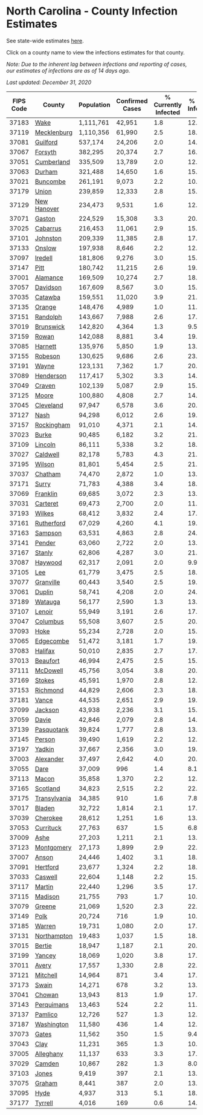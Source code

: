 # North Carolina - County Infection Estimates

See state-wide estimates [here](/infections/us-nc).

Click on a county name to view the infections estimates for that county.

*Note: Due to the inherent lag between infections and reporting of cases, our estimates of infections are as of 14 days ago.*

*Last updated: December 31, 2020*

|   FIPS Code |                       County |   Population |   Confirmed Cases |   % Currently Infected |   % Total Infected |
|-------------|------------------------------|--------------|-------------------|------------------------|--------------------|
|       37183 |                 [Wake](wake) |    1,111,761 |            42,951 |                    1.8 |               12.1 |
|       37119 |   [Mecklenburg](mecklenburg) |    1,110,356 |            61,990 |                    2.5 |               18.1 |
|       37081 |         [Guilford](guilford) |      537,174 |            24,206 |                    2.0 |               14.1 |
|       37067 |           [Forsyth](forsyth) |      382,295 |            20,374 |                    2.7 |               16.7 |
|       37051 |     [Cumberland](cumberland) |      335,509 |            13,789 |                    2.0 |               12.8 |
|       37063 |             [Durham](durham) |      321,488 |            14,650 |                    1.6 |               15.5 |
|       37021 |         [Buncombe](buncombe) |      261,191 |             9,073 |                    2.2 |               10.6 |
|       37179 |               [Union](union) |      239,859 |            12,333 |                    2.8 |               15.8 |
|       37129 |   [New Hanover](new-hanover) |      234,473 |             9,531 |                    1.6 |               12.7 |
|       37071 |             [Gaston](gaston) |      224,529 |            15,308 |                    3.3 |               20.8 |
|       37025 |         [Cabarrus](cabarrus) |      216,453 |            11,061 |                    2.9 |               15.9 |
|       37101 |         [Johnston](johnston) |      209,339 |            11,385 |                    2.8 |               17.1 |
|       37133 |             [Onslow](onslow) |      197,938 |             8,646 |                    2.2 |               12.9 |
|       37097 |           [Iredell](iredell) |      181,806 |             9,276 |                    3.0 |               15.7 |
|       37147 |                 [Pitt](pitt) |      180,742 |            11,215 |                    2.6 |               19.1 |
|       37001 |         [Alamance](alamance) |      169,509 |            10,274 |                    2.7 |               18.9 |
|       37057 |         [Davidson](davidson) |      167,609 |             8,567 |                    3.0 |               15.7 |
|       37035 |           [Catawba](catawba) |      159,551 |            11,020 |                    3.9 |               21.0 |
|       37135 |             [Orange](orange) |      148,476 |             4,989 |                    1.0 |               11.1 |
|       37151 |         [Randolph](randolph) |      143,667 |             7,988 |                    2.6 |               17.6 |
|       37019 |       [Brunswick](brunswick) |      142,820 |             4,364 |                    1.3 |                9.5 |
|       37159 |               [Rowan](rowan) |      142,088 |             8,881 |                    3.4 |               19.9 |
|       37085 |           [Harnett](harnett) |      135,976 |             5,850 |                    1.9 |               13.5 |
|       37155 |           [Robeson](robeson) |      130,625 |             9,686 |                    2.6 |               23.5 |
|       37191 |               [Wayne](wayne) |      123,131 |             7,362 |                    1.7 |               20.4 |
|       37089 |       [Henderson](henderson) |      117,417 |             5,302 |                    3.3 |               14.3 |
|       37049 |             [Craven](craven) |      102,139 |             5,087 |                    2.9 |               15.0 |
|       37125 |               [Moore](moore) |      100,880 |             4,808 |                    2.7 |               14.8 |
|       37045 |       [Cleveland](cleveland) |       97,947 |             6,578 |                    3.6 |               20.3 |
|       37127 |                 [Nash](nash) |       94,298 |             6,012 |                    2.6 |               19.8 |
|       37157 |     [Rockingham](rockingham) |       91,010 |             4,371 |                    2.1 |               14.5 |
|       37023 |               [Burke](burke) |       90,485 |             6,182 |                    3.2 |               21.5 |
|       37109 |           [Lincoln](lincoln) |       86,111 |             5,338 |                    3.2 |               18.5 |
|       37027 |         [Caldwell](caldwell) |       82,178 |             5,783 |                    4.3 |               21.3 |
|       37195 |             [Wilson](wilson) |       81,801 |             5,454 |                    2.5 |               21.4 |
|       37037 |           [Chatham](chatham) |       74,470 |             2,872 |                    1.0 |               13.9 |
|       37171 |               [Surry](surry) |       71,783 |             4,388 |                    3.4 |               18.6 |
|       37069 |         [Franklin](franklin) |       69,685 |             3,072 |                    2.3 |               13.8 |
|       37031 |         [Carteret](carteret) |       69,473 |             2,700 |                    2.0 |               11.6 |
|       37193 |             [Wilkes](wilkes) |       68,412 |             3,832 |                    2.4 |               17.7 |
|       37161 |     [Rutherford](rutherford) |       67,029 |             4,260 |                    4.1 |               19.4 |
|       37163 |           [Sampson](sampson) |       63,531 |             4,863 |                    2.8 |               24.9 |
|       37141 |             [Pender](pender) |       63,060 |             2,722 |                    2.0 |               13.3 |
|       37167 |             [Stanly](stanly) |       62,806 |             4,287 |                    3.0 |               21.0 |
|       37087 |           [Haywood](haywood) |       62,317 |             2,091 |                    2.0 |                9.9 |
|       37105 |                   [Lee](lee) |       61,779 |             3,475 |                    2.5 |               18.6 |
|       37077 |       [Granville](granville) |       60,443 |             3,540 |                    2.5 |               19.6 |
|       37061 |             [Duplin](duplin) |       58,741 |             4,208 |                    2.0 |               24.7 |
|       37189 |           [Watauga](watauga) |       56,177 |             2,590 |                    1.3 |               13.9 |
|       37107 |             [Lenoir](lenoir) |       55,949 |             3,191 |                    2.6 |               17.8 |
|       37047 |         [Columbus](columbus) |       55,508 |             3,607 |                    2.5 |               20.5 |
|       37093 |                 [Hoke](hoke) |       55,234 |             2,728 |                    2.0 |               15.8 |
|       37065 |       [Edgecombe](edgecombe) |       51,472 |             3,181 |                    1.7 |               19.7 |
|       37083 |           [Halifax](halifax) |       50,010 |             2,835 |                    2.7 |               17.8 |
|       37013 |         [Beaufort](beaufort) |       46,994 |             2,475 |                    2.5 |               15.8 |
|       37111 |         [McDowell](mcdowell) |       45,756 |             3,054 |                    3.8 |               20.4 |
|       37169 |             [Stokes](stokes) |       45,591 |             1,970 |                    2.8 |               12.9 |
|       37153 |         [Richmond](richmond) |       44,829 |             2,606 |                    2.3 |               18.3 |
|       37181 |               [Vance](vance) |       44,535 |             2,651 |                    2.9 |               19.3 |
|       37099 |           [Jackson](jackson) |       43,938 |             2,236 |                    3.1 |               15.6 |
|       37059 |               [Davie](davie) |       42,846 |             2,079 |                    2.8 |               14.7 |
|       37139 |     [Pasquotank](pasquotank) |       39,824 |             1,777 |                    2.8 |               13.6 |
|       37145 |             [Person](person) |       39,490 |             1,619 |                    2.2 |               12.1 |
|       37197 |             [Yadkin](yadkin) |       37,667 |             2,356 |                    3.0 |               19.5 |
|       37003 |       [Alexander](alexander) |       37,497 |             2,642 |                    4.0 |               20.5 |
|       37055 |                 [Dare](dare) |       37,009 |               996 |                    1.4 |                8.1 |
|       37113 |               [Macon](macon) |       35,858 |             1,370 |                    2.2 |               12.1 |
|       37165 |         [Scotland](scotland) |       34,823 |             2,515 |                    2.2 |               22.2 |
|       37175 | [Transylvania](transylvania) |       34,385 |               910 |                    1.6 |                7.8 |
|       37017 |             [Bladen](bladen) |       32,722 |             1,814 |                    2.1 |               17.8 |
|       37039 |         [Cherokee](cherokee) |       28,612 |             1,251 |                    1.6 |               13.6 |
|       37053 |       [Currituck](currituck) |       27,763 |               637 |                    1.5 |                6.8 |
|       37009 |                 [Ashe](ashe) |       27,203 |             1,211 |                    2.1 |               13.3 |
|       37123 |     [Montgomery](montgomery) |       27,173 |             1,899 |                    2.9 |               22.7 |
|       37007 |               [Anson](anson) |       24,446 |             1,402 |                    3.1 |               18.0 |
|       37091 |         [Hertford](hertford) |       23,677 |             1,324 |                    2.2 |               18.1 |
|       37033 |           [Caswell](caswell) |       22,604 |             1,148 |                    2.2 |               15.7 |
|       37117 |             [Martin](martin) |       22,440 |             1,296 |                    3.5 |               17.9 |
|       37115 |           [Madison](madison) |       21,755 |               793 |                    1.7 |               10.7 |
|       37079 |             [Greene](greene) |       21,069 |             1,520 |                    2.3 |               22.8 |
|       37149 |                 [Polk](polk) |       20,724 |               716 |                    1.9 |               10.8 |
|       37185 |             [Warren](warren) |       19,731 |             1,080 |                    2.0 |               17.3 |
|       37131 |   [Northampton](northampton) |       19,483 |             1,037 |                    1.5 |               18.0 |
|       37015 |             [Bertie](bertie) |       18,947 |             1,187 |                    2.1 |               20.3 |
|       37199 |             [Yancey](yancey) |       18,069 |             1,020 |                    3.8 |               17.3 |
|       37011 |               [Avery](avery) |       17,557 |             1,330 |                    2.8 |               22.7 |
|       37121 |         [Mitchell](mitchell) |       14,964 |               871 |                    3.4 |               17.4 |
|       37173 |               [Swain](swain) |       14,271 |               678 |                    3.2 |               13.9 |
|       37041 |             [Chowan](chowan) |       13,943 |               813 |                    1.9 |               17.9 |
|       37143 |     [Perquimans](perquimans) |       13,463 |               524 |                    2.2 |               11.9 |
|       37137 |           [Pamlico](pamlico) |       12,726 |               527 |                    1.3 |               12.8 |
|       37187 |     [Washington](washington) |       11,580 |               436 |                    1.4 |               12.1 |
|       37073 |               [Gates](gates) |       11,562 |               350 |                    1.5 |                9.4 |
|       37043 |                 [Clay](clay) |       11,231 |               365 |                    1.3 |               10.1 |
|       37005 |       [Alleghany](alleghany) |       11,137 |               633 |                    3.3 |               17.1 |
|       37029 |             [Camden](camden) |       10,867 |               282 |                    1.3 |                8.0 |
|       37103 |               [Jones](jones) |        9,419 |               397 |                    2.1 |               13.3 |
|       37075 |             [Graham](graham) |        8,441 |               387 |                    2.0 |               13.2 |
|       37095 |                 [Hyde](hyde) |        4,937 |               313 |                    5.1 |               18.3 |
|       37177 |           [Tyrrell](tyrrell) |        4,016 |               169 |                    0.6 |               14.2 |